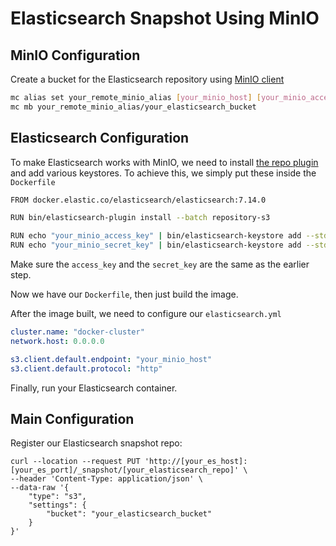 # Elasticsearch Snapshot Using MinIO

## MinIO Configuration

Create a bucket for the Elasticsearch repository using [MinIO client](https://docs.min.io/docs/minio-client-quickstart-guide.html)

```bash
mc alias set your_remote_minio_alias [your_minio_host] [your_minio_access_key] [your_minio_secret_key]
mc mb your_remote_minio_alias/your_elasticsearch_bucket
```

## Elasticsearch Configuration

To make Elasticsearch works with MinIO, we need to install [the repo plugin](https://www.elastic.co/guide/en/elasticsearch/plugins/7.14/repository-s3.html) and add various keystores. To achieve this, we simply put these inside the `Dockerfile`

```bash
FROM docker.elastic.co/elasticsearch/elasticsearch:7.14.0

RUN bin/elasticsearch-plugin install --batch repository-s3

RUN echo "your_minio_access_key" | bin/elasticsearch-keystore add --stdin --force s3.client.default.access_key
RUN echo "your_minio_secret_key" | bin/elasticsearch-keystore add --stdin --force s3.client.default.secret_key
```

Make sure the `access_key` and the `secret_key` are the same as the earlier step.

Now we have our `Dockerfile`, then just build the image.

After the image built, we need to configure our `elasticsearch.yml`

```yml
cluster.name: "docker-cluster"
network.host: 0.0.0.0

s3.client.default.endpoint: "your_minio_host"
s3.client.default.protocol: "http"
```

Finally, run your Elasticsearch container.

## Main Configuration

Register our Elasticsearch snapshot repo:

```curl
curl --location --request PUT 'http://[your_es_host]:[your_es_port]/_snapshot/[your_elasticsearch_repo]' \
--header 'Content-Type: application/json' \
--data-raw '{
    "type": "s3",
    "settings": {
        "bucket": "your_elasticsearch_bucket"
    }
}'
```
